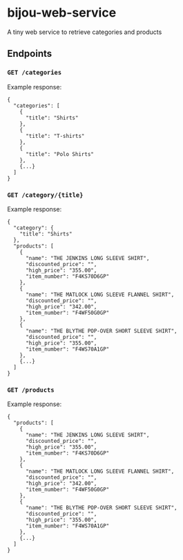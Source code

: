 # bijou-web-service

A tiny web service to retrieve categories and products

## Endpoints

### `GET /categories`

Example response:

```
{
  "categories": [
    {
      "title": "Shirts"
    },
    {
      "title": "T-shirts"
    },
    {
      "title": "Polo Shirts"
    },
    {...}
  ]
}
```

### `GET /category/{title}`

Example response:

```
{
  "category": {
    "title": "Shirts"
  },
  "products": [
    {
      "name": "THE JENKINS LONG SLEEVE SHIRT",
      "discounted_price": "",
      "high_price": "355.00",
      "item_number": "F4KS70D6GP"
    },
    {
      "name": "THE MATLOCK LONG SLEEVE FLANNEL SHIRT",
      "discounted_price": "",
      "high_price": "342.00",
      "item_number": "F4WF50G0GP"
    },
    {
      "name": "THE BLYTHE POP-OVER SHORT SLEEVE SHIRT",
      "discounted_price": "",
      "high_price": "355.00",
      "item_number": "F4WS70A1GP"
    },
    {...}
  ]
}
```

### `GET /products`

Example response:

```
{
  "products": [
    {
      "name": "THE JENKINS LONG SLEEVE SHIRT",
      "discounted_price": "",
      "high_price": "355.00",
      "item_number": "F4KS70D6GP"
    },
    {
      "name": "THE MATLOCK LONG SLEEVE FLANNEL SHIRT",
      "discounted_price": "",
      "high_price": "342.00",
      "item_number": "F4WF50G0GP"
    },
    {
      "name": "THE BLYTHE POP-OVER SHORT SLEEVE SHIRT",
      "discounted_price": "",
      "high_price": "355.00",
      "item_number": "F4WS70A1GP"
    },
    {...}
  ]
}
```


